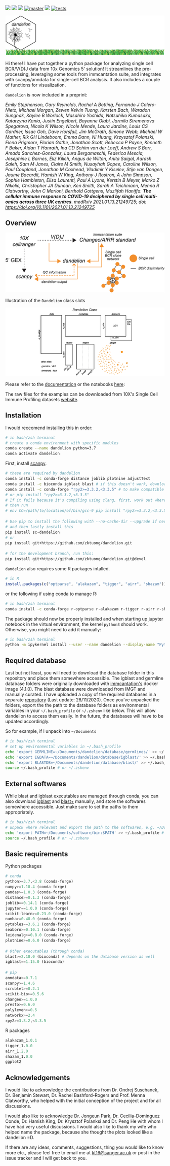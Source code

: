 [![](https://readthedocs.org/projects/sc-dandelion/badge/?version=latest)](https://sc-dandelion.readthedocs.io/en/latest/?badge=latest)
[![](https://img.shields.io/pypi/v/sc-dandelion?logo=PyPI)](https://pypi.org/project/sc-dandelion/)
[![](https://byob.yarr.is/zktuong/dandelion/master-version)](https://github.com/zktuong/dandelion/tree/master)
[![master](https://github.com/zktuong/dandelion/workflows/tests/badge.svg?branch=master)]((https://github.com/zktuong/dandelion/actions?query=workflow%3Atests))
[![](https://byob.yarr.is/zktuong/dandelion/devel-version)](https://github.com/zktuong/dandelion/tree/devel)
[![tests](https://github.com/zktuong/dandelion/workflows/tests/badge.svg?branch=devel)](https://github.com/zktuong/dandelion/actions?query=workflow%3Atests)

![](notebooks/img/dandelion_logo_illustration.png)

Hi there! I have put together a python package for analyzing single cell BCR/V(D)J data from 10x Genomics 5' solution! It streamlines the pre-processing, leveraging some tools from immcantation suite, and integrates with scanpy/anndata for single-cell BCR analysis. It also includes a couple of functions for visualization. 

`dandelion` is now included in a preprint:

*Emily Stephenson, Gary Reynolds, Rachel A Botting, Fernando J Calero-Nieto, Michael Morgan, Zewen Kelvin Tuong, Karsten Bach, Waradon Sungnak, Kaylee B Worlock, Masahiro Yoshida, Natsuhiko Kumasaka, Katarzyna Kania, Justin Engelbert, Bayanne Olabi, Jarmila Stremenova Spegarova, Nicola K Wilson, Nicole Mende, Laura Jardine, Louis CS Gardner, Issac Goh, Dave Horsfall, Jim McGrath, Simone Webb, Michael W Mather, Rik GH Lindeboom, Emma Dann, Ni Huang, Krzysztof Polanski, Elena Prigmore, Florian Gothe, Jonathan Scott, Rebecca P Payne, Kenneth F Baker, Aidan T Hanrath, Ina CD Schim van der Loeff, Andrew S Barr, Amada Sanchez-Gonzalez, Laura Bergamaschi, Federica Mescia, Josephine L Barnes, Eliz Kilich, Angus de Wilton, Anita Saigal, Aarash Saleh, Sam M Janes, Claire M Smith, Nusayhah Gopee, Caroline Wilson, Paul Coupland, Jonathan M Coxhead, Vladimir Y Kiselev, Stijn van Dongen, Jaume Bacardit, Hamish W King, Anthony J Rostron, A John Simpson, Sophie Hambleton, Elisa Laurenti, Paul A Lyons, Kerstin B Meyer, Marko Z Nikolic, Christopher JA Duncan, Ken Smith, Sarah A Teichmann, Menna R Clatworthy, John C Marioni, Berthold Gottgens, Muzlifah Haniffa.* ***The cellular immune response to COVID-19 deciphered by single cell multi-omics across three UK centres***. *medRxiv 2021.01.13.21249725; doi: https://doi.org/10.1101/2021.01.13.21249725*

## Overview

![](notebooks/img/dandelion_overview.png)

Illustration of the `Dandelion` class slots

![](notebooks/img/dandelion_class.png)

Please refer to the [documentation](https://sc-dandelion.readthedocs.io/) or the notebooks [here](https://nbviewer.jupyter.org/github/zktuong/dandelion/tree/master/docs/notebooks/):

The raw files for the examples can be downloaded from 10X's Single Cell Immune Profiling datasets [website](https://support.10xgenomics.com/single-cell-vdj/datasets).

## Installation

I would reccomend installing this in order:
```bash
# in bash/zsh terminal
# create a conda environment with specific modules
conda create --name dandelion python=3.7 
conda activate dandelion
```

First, install [scanpy](https://scanpy.readthedocs.io/en/latest/installation.html).

```bash
# these are required by dandelion
conda install -c conda-forge distance joblib plotnine adjustText
conda install -c bioconda igblast blast # if this doesn't work, download them manually (see below)
conda install -c conda-forge "rpy2>=3.3.2,<3.3.5" # to make compatible for R version 4
# or pip install "rpy2>=3.3.2,<3.3.5"
# If it fails because it's compiling using clang, first, work out where the path is to your gcc compiler (use brew to install gcc if needed):
# then run
# env CC=/path/to/location/of/bin/gcc-9 pip install "rpy2>=3.3.2,<3.3.5"

# Use pip to install the following with --no-cache-dir --upgrade if necessary
# and then lastly install this
pip install sc-dandelion
# or
pip install git+https://github.com/zktuong/dandelion.git

# for the development branch, run this:
pip install git+https://github.com/zktuong/dandelion.git@devel
````

`dandelion` also requires some R packages intalled.
```R
# in R
install.packages(c("optparse", "alakazam", "tigger", "airr", "shazam"))
```
or the following if using conda to manage R:
```bash
# in bash/zsh terminal
conda install -c conda-forge r-optparse r-alakazam r-tigger r-airr r-shazam
```

The package should now be properly installed and when starting up jupyter notebook in the virtual environment, the kernel `python3` should work. Otherwise, you might need to add it manually:
```bash
# in bash/zsh terminal
python -m ipykernel install --user --name dandelion --display-name "Python (dandelion)"
```

## Required database
Last but not least, you will need to download the database folder in this repository and place them somewhere accessible. The igblast and germline database folders were originally downloaded with [immcantation's](https://immcantation.readthedocs.io/en/4.1.0/docker/intro.html) docker image (4.1.0). The blast database were downloaded from IMGT and manually curated. I have uploaded a copy of the required databases in a separate [repository](https://github.com/zktuong/databases_for_vdj) (Last update: 28/11/2020). Once you've unpacked the folders, export the the path to the database folders as environmental variables in your `~/.bash_profile` or `~/.zshenv` like below. This will allow dandelion to access them easily. In the future, the databases will have to be updated accordingly.

So for example, if I unpack into `~/Documents`
```bash
# in bash/zsh terminal
# set up environmental variables in ~/.bash_profile
echo 'export GERMLINE=~/Documents/dandelion/database/germlines/' >> ~/.bash_profile # or ~/.zshenv
echo 'export IGDATA=~/Documents/dandelion/database/igblast/' >> ~/.bash_profile # or ~/.zshenv
echo 'export BLASTDB=~/Documents/dandelion/database/blast/' >> ~/.bash_profile # or ~/.zshenv
source ~/.bash_profile # or ~/.zshenv
```

## External softwares
While blast and igblast executables are managed through conda, you can also download [igblast](https://ftp.ncbi.nih.gov/blast/executables/igblast/release/LATEST/) and [blast+](https://ftp.ncbi.nlm.nih.gov/blast/executables/blast+/LATEST/) manually, and store the softwares somewhere accessible. Just make sure to set the paths to them appropriately.
```bash
# in bash/zsh terminal
# unpack where relevant and export the path to the softwares, e.g. ~/Documents/
echo 'export PATH=~/Documents/software/bin:$PATH' >> ~/.bash_profile # or ~/.zshenv
source ~/.bash_profile # or ~/.zshenv
```

## Basic requirements
Python packages
```python
# conda
python>=3.7,<3.8 (conda-forge)
numpy>=1.18.4 (conda-forge)
pandas>=1.0.3 (conda-forge)
distance>=0.1.3 (conda-forge)
joblib==0.14.1 (conda-forge)
jupyter==1.0.0 (conda-forge)
scikit-learn>=0.23.0 (conda-forge)
numba>=0.48.0 (conda-forge)
pytables==3.6.1 (conda-forge)
seaborn>=0.10.1 (conda-forge)
leidenalg>=0.8.0 (conda-forge)
plotnine>=0.6.0 (conda-forge)

# Other executables (through conda)
blast>=2.10.0 (bioconda) # depends on the database version as well
igblast==1.15.0 (bioconda)

# pip
anndata>=0.7.1
scanpy>=1.4.6
scrublet>=0.2.1
scikit-bio>=0.5.6 
changeo>=1.0.0
presto>=0.6.0
polyleven>=0.5
networkx>=2.4
rpy2>=3.3.2,<3.3.5
```

R packages
```R
alakazam_1.0.1
tigger_1.0.0
airr_1.2.0
shazam_1.0.0
ggplot2
```

## Acknowledgements
I would like to acknowledge the contributions from Dr. Ondrej Suschanek, Dr. Benjamin Stewart, Dr. Rachel Bashford-Rogers and Prof. Menna Clatworthy, who helped with the initial conception of the project and for all discussions. 

I would also like to acknowledge Dr. Jongeun Park, Dr. Cecilia-Dominguez Conde, Dr. Hamish King, Dr. Krysztof Polanksi and Dr. Peng He with whom I have had very useful discussions. I would also like to thank my wife who helped name the package, because she thought the plots looked like a dandelion =D.

If there are any ideas, comments, suggestions, thing you would like to know more etc., please feel free to email me at kt16@sanger.ac.uk or post in the issue tracker and I will get back to you.
